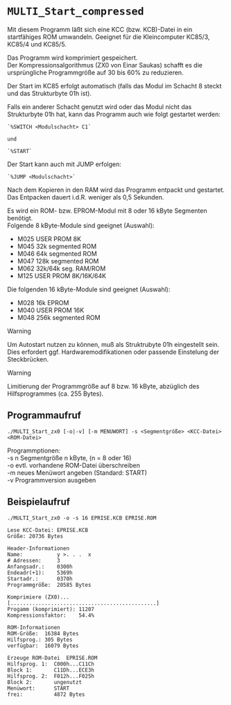 # `MULTI_Start_compressed`

Mit diesem Programm läßt sich eine KCC (bzw. KCB)-Datei in ein startfähiges ROM umwandeln.
Geeignet für die Kleincomputer KC85/3, KC85/4 und KC85/5.

Das Programm wird komprimiert gespeichert.  
Der Kompressionsalgorithmus (ZX0 von Einar Saukas) schafft es die ursprüngliche Programmgröße auf 30 bis 60% zu reduzieren.

Der Start im KC85 erfolgt automatisch (falls das Modul im Schacht 8 steckt und das Strukturbyte 01h ist).

Falls ein anderer Schacht genutzt wird oder das Modul nicht das Strukturbyte 01h hat, kann das Programm auch wie folgt gestartet werden:

    `%SWITCH <Modulschacht> C1`

    und

    `%START`

Der Start kann auch mit JUMP erfolgen:

    `%JUMP <Modulschacht>`

Nach dem Kopieren in den RAM wird das Programm entpackt und gestartet.  
Das Entpacken dauert i.d.R. weniger als 0,5 Sekunden.

Es wird ein ROM- bzw. EPROM-Modul mit 8 oder 16 kByte Segmenten benötigt.  
Folgende 8 kByte-Module sind geeignet (Auswahl):

- M025  USER PROM 8K
- M045  32k segmented ROM
- M046  64k segmented ROM
- M047  128k segmented ROM
- M062  32k/64k seg. RAM/ROM
- M125  USER PROM 8K/16K/64K

Die folgenden 16 kByte-Module sind geeignet (Auswahl):

- M028  16k EPROM
- M040  USER PROM 16K
- M048  256k segmented ROM

> [!WARNING]
> Um Autostart nutzen zu können, muß als Struktrubyte 01h eingestellt sein. Dies erfordert ggf. Hardwaremodifikationen oder passende Einstelung der Steckbrücken.

> [!WARNING]
> Limitierung der Programmgröße auf 8 bzw. 16 kByte,
abzüglich des Hilfsprogrammes (ca. 255 Bytes).


## Programmaufruf
```
./MULTI_Start_zx0 [-o|-v] [-m MENUWORT] -s <Segmentgröße> <KCC-Datei> <ROM-Datei>
```
Programmptionen:  
-s n Segmentgröße n kByte, (n = 8 oder 16)  
-o   evtl. vorhandene ROM-Datei überschreiben  
-m   neues Menüwort angeben (Standard: START)  
-v   Programmversion ausgeben  

## Beispielaufruf

```
./MULTI_Start_zx0 -o -s 16 EPRISE.KCB EPRISE.ROM

Lese KCC-Datei: EPRISE.KCB
Größe: 20736 Bytes

Header-Informationen
Name:           y >. . .  x
# Adressen:     3
Anfangsadr.:    0300h
Endeadr(+1):    5369h
Startadr.:      0370h
Programmgröße:  20585 Bytes

Komprimiere (ZX0)...
[...............................................]
Progamm (komprimiert): 11207
Kompressionsfaktor:    54.4%

ROM-Informationen
ROM-Größe:  16384 Bytes
Hilfsprog.: 305 Bytes
verfügbar:  16079 Bytes

Erzeuge ROM-Datei  EPRISE.ROM
Hilfsprog. 1:  C000h...C11Ch
Block 1:       C11Dh...ECE3h
Hilfsprog. 2:  F012h...F025h
Block 2:       ungenutzt
Menüwort:      START
frei:          4872 Bytes
```
